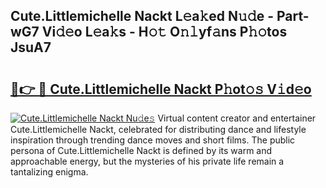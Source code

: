 ## Cute.Littlemichelle Nackt L𝚎a𝚔ed N𝚞𝚍e - Part-wG7 Vi𝚍𝚎o L𝚎a𝚔s - H𝚘𝚝 O𝚗𝚕yf𝚊ns P𝚑𝚘tos JsuA7

# <h2><a href="http://kfdrflp.oniu.top/?m=Cute.Littlemichelle+Nackt">🔗👉 🔴 Cute.Littlemichelle Nackt P𝚑ot𝚘𝚜 V𝚒d𝚎o</a></h2>

[![Cute.Littlemichelle Nackt Nu𝚍e𝚜](https://i.imgur.com/0qMVB7G.gif)](http://kfdrflp.oniu.top/?m=Cute.Littlemichelle+Nackt)
Virtual content creator and entertainer Cute.Littlemichelle Nackt, celebrated for distributing dance and lifestyle inspiration through trending dance moves and short films. The public persona of Cute.Littlemichelle Nackt is defined by its warm and approachable energy, but the mysteries of his private life remain a tantalizing enigma.  
